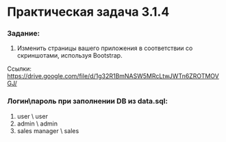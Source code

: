 # Практическая задача 3.1.4
### Задание:
1. Изменить страницы вашего приложения в соответствии со скриншотами, используя Bootstrap.

Ссылки: https://drive.google.com/file/d/1g32R1BmNASW5MRcLtwJWTn6ZROTMOVGJ/


### Логин\пароль при заполнении DB из data.sql:
1. user \ user
2. admin \ admin
3. sales manager \ sales